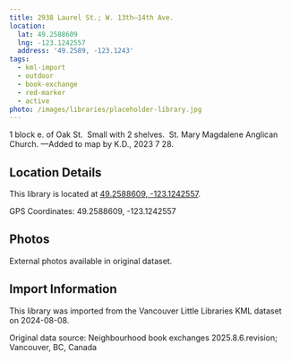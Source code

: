 ```yaml
---
title: 2938 Laurel St.; W. 13th—14th Ave.
location:
  lat: 49.2588609
  lng: -123.1242557
  address: '49.2589, -123.1243'
tags:
  - kml-import
  - outdoor
  - book-exchange
  - red-marker
  - active
photo: /images/libraries/placeholder-library.jpg
---
```

1 block e. of Oak St.  Small with 2 shelves.  
St. Mary Magdalene Anglican Church.
—Added to map by K.D., 2023 7 28.  

## Location Details

This library is located at [49.2588609, -123.1242557](https://www.google.com/maps?q=49.2588609,-123.1242557).

GPS Coordinates: 49.2588609, -123.1242557

## Photos

External photos available in original dataset.

## Import Information

This library was imported from the Vancouver Little Libraries KML dataset on 2024-08-08.

Original data source: Neighbourhood book exchanges 2025.8.6.revision; Vancouver, BC, Canada
